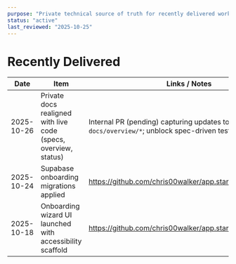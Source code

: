 ```yaml
---
purpose: "Private technical source of truth for recently delivered work"
status: "active"
last_reviewed: "2025-10-25"
---
```


# Recently Delivered

| Date | Item | Links / Notes |
| --- | --- | --- |
| 2025-10-26 | Private docs realigned with live code (specs, overview, status) | Internal PR (pending) capturing updates to `docs/specs/*` and `docs/overview/*`; unblock spec-driven tests. |
| 2025-10-24 | Supabase onboarding migrations applied | https://github.com/chris00walker/app.startupai.site/pull/411 |
| 2025-10-18 | Onboarding wizard UI launched with accessibility scaffold | https://github.com/chris00walker/app.startupai.site/pull/405 |
